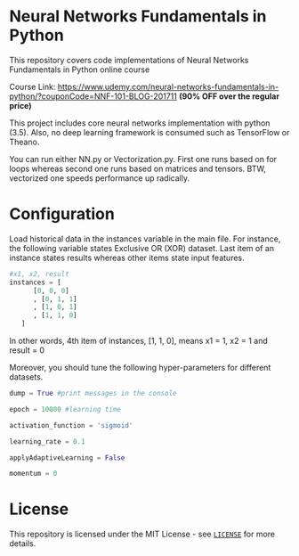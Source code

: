 # Neural Networks Fundamentals in Python

This repository covers code implementations of Neural Networks Fundamentals in Python online course

Course Link: https://www.udemy.com/neural-networks-fundamentals-in-python/?couponCode=NNF-101-BLOG-201711 **(90% OFF over the regular price)**

This project includes core neural networks implementation with python (3.5). Also, no deep learning framework is consumed such as TensorFlow or Theano.

You can run either NN.py or Vectorization.py. First one runs based on for loops whereas second one runs based on matrices and tensors. BTW, vectorized one speeds performance up radically.

# Configuration

Load historical data in the instances variable in the main file. For instance, the following variable states Exclusive OR (XOR) dataset. Last item of an instance states results whereas other items state input features.

```python
#x1, x2, result
instances = [
      [0, 0, 0]
      , [0, 1, 1]
      , [1, 0, 1]
      , [1, 1, 0]
   ] 
```

In other words, 4th item of instances, [1, 1, 0], means x1 = 1, x2 = 1 and result = 0

Moreover, you should tune the following hyper-parameters for different datasets.

```python
dump = True #print messages in the console

epoch = 10000 #learning time

activation_function = 'sigmoid'

learning_rate = 0.1

applyAdaptiveLearning = False

momentum = 0
```

# License

This repository is licensed under the MIT License - see [`LICENSE`](https://github.com/serengil/neural-networks-py/blob/master/LICENSE) for more details.
